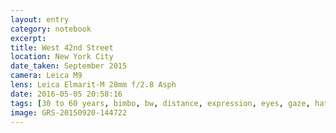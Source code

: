 ```yaml
--- 
layout: entry
category: notebook
excerpt:
title: West 42nd Street
location: New York City
date_taken: September 2015
camera: Leica M9
lens: Leica Elmarit-M 28mm f/2.8 Asph
date: 2016-05-05 20:58:16
tags: [30 to 60 years, bimbo, bw, distance, expression, eyes, gaze, hat, jersey, man, mexican hat, mexico, shirt, sunlight]
image: GRS-20150920-144722
---
```

